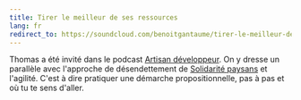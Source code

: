 ```yaml
---
title: Tirer le meilleur de ses ressources
lang: fr
redirect_to: https://soundcloud.com/benoitgantaume/tirer-le-meilleur-de-ses-ressources-feat-thomas-parisot
---
```


Thomas a été invité dans le podcast [Artisan développeur][].
On y dresse un parallèle avec l'approche de désendettement de [Solidarité paysans][] et l'agilité.
C'est à dire pratiquer une démarche propositionnelle, pas à pas et où tu te sens d'aller.

[Solidarité paysans]: https://www.solidaritepaysans.org/
[Artisan développeur]: http://artisandeveloppeur.fr/blog/
